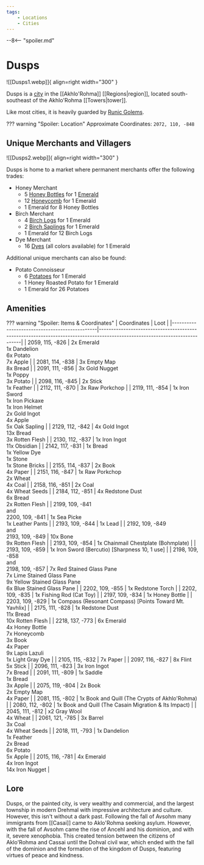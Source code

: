 ```yaml
---
tags:
    - Locations
    - Cities
---
```


--8<-- "spoiler.md"

# Dusps

![[Dusps1.webp]]{ align=right width="300" }

Dusps is a [city](/Settlements) in the [[Akhlo'Rohma]] [[Regions|region]], located south-southeast of the Akhlo'Rohma [[Towers|tower]]. 

Like most cities, it is heavily guarded by [Runic Golems](https://minecraft.gamepedia.com/Iron_Golem).

??? warning "Spoiler: Location"
	Approximate Coordinates: `2072, 110, -848` 

## Unique Merchants and Villagers

![[Dusps2.webp]]{ align=right width="300" }

Dusps is home to a market where permanent merchants offer the following
trades:

- Honey Merchant
	- 5 [Honey Bottles](https://minecraft.gamepedia.com/Honey_Bottle) for 1 [Emerald](https://minecraft.gamepedia.com/Emerald)
	- 12 [Honeycomb](https://minecraft.gamepedia.com/Honeycomb) for 1 Emerald
	- 1 Emerald for 8 Honey Bottles
- Birch Merchant
	- 4 [Birch Logs](https://minecraft.gamepedia.com/Log) for 1 Emerald
	- 2 [Birch Saplings](https://minecraft.gamepedia.com/Sapling) for 1 Emerald
	- 1 Emerald for 12 Birch Logs
- Dye Merchant
	- 16 [Dyes](https://minecraft.gamepedia.com/Dye) (all colors available) for 1 Emerald

Additional unique merchants can also be found:

- Potato Connoisseur
	- 6 [Potatoes](https://minecraft.gamepedia.com/Potato) for 1 Emerald
	- 1 Honey Roasted Potato for 1 Emerald
	- 1 Emerald for 26 Potatoes


## Amenities

??? warning "Spoiler: Items & Coordinates"
	| Coordinates                                   | Loot                                                                                                                       |
	|-----------------------------------------------|----------------------------------------------------------------------------------------------------------------------------|
	| 2059, 115, -826                               | 2x Emerald <br>1x Dandelion <br>6x Potato <br>7x Apple                                                                     |
	| 2081, 114, -838                               | 3x Empty Map <br>8x Bread                                                                                                  |
	| 2091, 111, -856                               | 3x Gold Nugget <br>1x Poppy <br>3x Potato                                                                                  |
	| 2098, 116, -845                               | 2x Stick <br>1x Feather                                                                                                    |
	| 2112, 111, -870                               | 3x Raw Porkchop                                                                                                            |
	| 2119, 111, -854                               | 1x Iron Sword <br>1x Iron Pickaxe <br>1x Iron Helmet <br>2x Gold Ingot <br>4x Apple <br>5x Oak Sapling                     |
	| 2129, 112, -842                               | 4x Gold Ingot <br>13x Bread <br>3x Rotten Flesh                                                                            |
	| 2130, 112, -837                               | 1x Iron Ingot <br>11x Obsidian                                                                                             |
	| 2142, 117, -831                               | 1x Bread <br>1x Yellow Dye <br>1x Stone <br>1x Stone Bricks                                                                |
	| 2155, 114, -837                               | 2x Book <br>4x Paper                                                                                                       |
	| 2151, 116, -847                               | 1x Raw Porkchop <br>2x Wheat <br>4x Coal                                                                                   |
	| 2158, 116, -851                               | 2x Coal <br>4x Wheat Seeds                                                                                                 |
	| 2184, 112, -851                               | 4x Redstone Dust <br>6x Bread <br>2x Rotten Flesh                                                                          |
	| 2199, 109, -841 <br>and <br>2200, 109, -841   | 1x Sea Picke <br>1x Leather Pants                                                                                          |
	| 2193, 109, -844                               | 1x Lead                                                                                                                    |
	| 2192, 109, -849 <br>and <br>2193, 109, -849   | 10x Bone <br>9x Rotten Flesh                                                                                               |
	| 2193, 109, -854                               | 1x Chainmail Chestplate (Bohmplate)                                                                                        |
	| 2193, 109, -859                               | 1x Iron Sword (Bercutio) [Sharpness 10, 1 use]                                                                             |
	| 2198, 109, -858 <br>and <br>2198, 109, -857   | 7x Red Stained Glass Pane <br>7x Lime Stained Glass Pane <br>9x Yellow Stained Glass Pane <br>6x Blue Stained Glass Pane   |
	| 2202, 109, -855                               | 1x Redstone Torch                                                                                                          |
	| 2202, 109, -835                               | 1x Fishing Rod (Cat Toy)                                                                                                   |
	| 2197, 109, -834                               | 1x Honey Bottle                                                                                                            |
	| 2203, 109, -829                               | 1x Compass (Resonant Compass) [Points Toward Mt. Yavhlix]                                                                  |
	| 2175, 111, -828                               | 1x Redstone Dust <br>11x Bread <br>10x Rotten Flesh                                                                        |
	| 2218, 137, -773                               | 6x Emerald <br>4x Honey Bottle <br>7x Honeycomb <br>3x Book <br>4x Paper <br>9x Lapis Lazuli <br>1x Light Gray Dye         |
	| 2105, 115, -832                               | 7x Paper                                                                                                                   |
	| 2097, 116, -827                               | 8x Flint <br>5x Stick                                                                                                      |
	| 2096, 111, -823                               | 3x Iron Ingot <br>7x Bread                                                                                                 |
	| 2091, 111, -809                               | 1x Saddle <br>1x Bread <br>3x Apple                                                                                        |
	| 2075, 119, -804                               | 2x Book <br>2x Empty Map <br>4x Paper                                                                                      |
	| 2081, 115, -802                               | 1x Book and Quill (The Crypts of Akhlo'Rohma)                                                                              |
	| 2080, 112, -802                               | 1x Book and Quill (The Casain Migration & Its Impact)                                                                      |
	| 2045, 111, -812                               | x2 Gray Wool <br>4x Wheat                                                                                                  |
	| 2061, 121, -785                               | 3x Barrel <br>3x Coal <br>4x Wheat Seeds                                                                                   |
	| 2018, 111, -793                               | 1x Dandelion <br>1x Feather <br>2x Bread <br>6x Potato <br>5x Apple                                                        |
	| 2015, 116, -781                               | 4x Emerald <br>4x Iron Ingot <br>14x Iron Nugget                                                                           |


## Lore

Dusps, or the painted city, is very wealthy and commercial, and the largest township in modern Drehmal with impressive architecture and culture. However, this isn't without a dark past. Following the fall of Avsohm many immigrants from [[Casai]] came to Aklo'Rohma seeking asylum. However, with the fall of Avsohm came the rise of Ancehl and his dominion, and with it, severe xenophobia. This created tension between the citizens of Aklo'Rohma and Cassai until the Dohval civil war, which ended with the fall of the dominion and the formation of the kingdom of Dusps, featuring virtues of peace and kindness.
